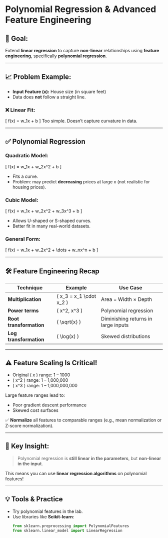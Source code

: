 # Polynomial Regression & Advanced Feature Engineering

## 🚀 Goal:

Extend **linear regression** to capture **non-linear** relationships using **feature engineering**, specifically **polynomial regression**.

---

## 📈 Problem Example:

- **Input Feature (x):** House size (in square feet)
- Data does **not** follow a straight line.

### ❌ Linear Fit:

\[
f(x) = w_1x + b
\]
Too simple. Doesn’t capture curvature in data.

---

## ✅ Polynomial Regression

### Quadratic Model:

\[
f(x) = w_1x + w_2x^2 + b
\]

- Fits a curve.
- Problem: may predict **decreasing** prices at large x (not realistic for housing prices).

### Cubic Model:

\[
f(x) = w_1x + w_2x^2 + w_3x^3 + b
\]

- Allows U-shaped or S-shaped curves.
- Better fit in many real-world datasets.

### General Form:

\[
f(x) = w_1x + w_2x^2 + \dots + w_nx^n + b
\]

---

## 🛠️ Feature Engineering Recap

| Technique               | Example                   | Use Case                            |
| ----------------------- | ------------------------- | ----------------------------------- |
| **Multiplication**      | \( x_3 = x_1 \cdot x_2 \) | Area = Width × Depth                |
| **Power terms**         | \( x^2, x^3 \)            | Polynomial regression               |
| **Root transformation** | \( \sqrt{x} \)            | Diminishing returns in large inputs |
| **Log transformation**  | \( \log(x) \)             | Skewed distributions                |

---

## ⚠️ Feature Scaling Is Critical!

- Original \( x \) range: 1 – 1000
- \( x^2 \) range: 1 – 1,000,000
- \( x^3 \) range: 1 – 1,000,000,000

Large feature ranges lead to:

- Poor gradient descent performance
- Skewed cost surfaces

✅ **Normalize** all features to comparable ranges (e.g., mean normalization or Z-score normalization).

---

## 🧠 Key Insight:

> Polynomial regression is **still linear in the parameters**, but **non-linear in the input**.

This means you can use **linear regression algorithms** on polynomial features!

---

## 💡 Tools & Practice

- Try polynomial features in the lab.
- Use libraries like **Scikit-learn**:
  ```python
  from sklearn.preprocessing import PolynomialFeatures
  from sklearn.linear_model import LinearRegression
  ```

